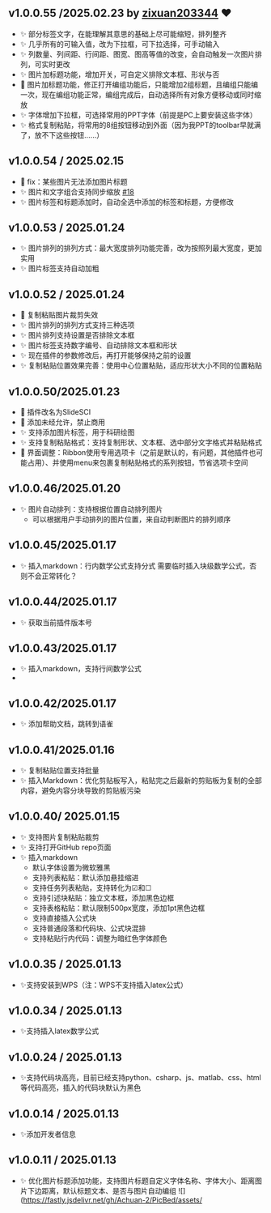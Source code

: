 ## v1.0.0.55 /2025.02.23 by [zixuan203344](https://github.com/zixuan203344) ❤
- ✨ 部分标签文字，在能理解其意思的基础上尽可能缩短，排列整齐
- ✨ 几乎所有的可输入值，改为下拉框，可下拉选择，可手动输入
- ✨ 列数量、列间距、行间距、图宽、图高等值的改变，会自动触发一次图片排列，可实时更改
- ✨ 图片加标题功能，增加开关，可自定义排除文本框、形状与否
- 🐛 图片加标题功能，修正打开编组功能后，只能增加2组标题，且编组只能编一次，现在编组功能正常，编组完成后，自动选择所有对象方便移动或同时缩放
- ✨ 字体增加下拉框，可选择常用的PPT字体（前提是PC上要安装这些字体）
- ✨ 格式复制粘贴，将常用的8组按钮移动到外面（因为我PPT的toolbar早就满了，放不下这些按钮……）

## v1.0.0.54 / 2025.02.15
- 🐛 fix：某些图片无法添加图片标题
- ✨ 图片和文字组合支持同步缩放 [#18](https://github.com/Achuan-2/my_ppt_plugin/issues/18)
- ✨ 图片标签和标题添加时，自动全选中添加的标签和标题，方便修改

## v1.0.0.53 / 2025.01.24

- ✨ 图片排列的排列方式：最大宽度排列功能完善，改为按照列最大宽度，更加实用
- ✨ 图片标签支持自动加粗

## v1.0.0.52 / 2025.01.24

- 🐛 复制粘贴图片裁剪失效
- ✨ 图片排列的排列方式支持三种选项
- ✨ 图片排列支持设置是否排除文本框
- ✨ 图片标签支持数字编号、自动排除文本框和形状
- ✨ 现在插件的参数修改后，再打开能够保持之前的设置
- ✨ 复制粘贴位置效果完善：使用中心位置粘贴，适应形状大小不同的位置粘贴


## v1.0.0.50/2025.01.23

- 🎨 插件改名为SlideSCI
- 📝 添加未经允许，禁止商用
- ✨ 支持添加图片标签，用于科研绘图
- ✨ 支持复制粘贴格式：支持复制形状、文本框、选中部分文字格式并粘贴格式
- 💄 界面调整：Ribbon使用专用选项卡（之前是默认的，有问题，其他插件也可能占用）、并使用menu来包裹复制粘贴格式的系列按钮，节省选项卡空间

## v1.0.0.46/2025.01.20

- ✨ 图片自动排列：支持根据位置自动排列图片
  - 可以根据用户手动排列的图片位置，来自动判断图片的排列顺序

## v1.0.0.45/2025.01.17

- ✨ 插入markdown：行内数学公式支持分式
    需要临时插入块级数学公式，否则不会正常转化？

## v1.0.0.44/2025.01.17

- ✨ 获取当前插件版本号


## v1.0.0.43/2025.01.17

- ✨ 插入markdown，支持行间数学公式
- 

## v1.0.0.42/2025.01.17

- ✨ 添加帮助文档，跳转到语雀

## v1.0.0.41/2025.01.16
- ✨ 复制粘贴位置支持批量
- ✨ 插入Markdown：优化剪贴板写入，粘贴完之后最新的剪贴板为复制的全部内容，避免内容分块导致的剪贴板污染



## v1.0.0.40/ 2025.01.15
- ✨ 支持图片复制粘贴裁剪
- ✨ 支持打开GitHub repo页面
- ✨ 插入markdown
  - 默认字体设置为微软雅黑
  - 支持列表粘贴：默认添加悬挂缩进
  - 支持任务列表粘贴，支持转化为☑和☐
  - 支持引述块粘贴：独立文本框，添加黑色边框
  - 支持表格粘贴：默认限制500px宽度，添加1pt黑色边框
  - 支持直接插入公式块
  - 支持普通段落和代码块、公式块混排
  - 支持粘贴行内代码：调整为暗红色字体颜色


## v1.0.0.35 / 2025.01.13
- ✨支持安装到WPS（注：WPS不支持插入latex公式）

## v1.0.0.34 / 2025.01.13
- ✨支持插入latex数学公式

## v1.0.0.24 / 2025.01.13
- ✨支持代码块高亮，目前已经支持python、csharp、js、matlab、css、html等代码高亮，插入的代码块默认为黑色

##  v1.0.0.14 / 2025.01.13
- ✨添加开发者信息

## v1.0.0.11 / 2025.01.13

- ✨ 优化图片标题添加功能，支持图片标题自定义字体名称、字体大小、距离图片下边距离，默认标题文本、是否与图片自动编组
   ![](https://fastly.jsdelivr.net/gh/Achuan-2/PicBed/assets/
